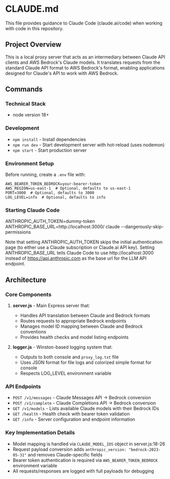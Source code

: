 # CLAUDE.md

This file provides guidance to Claude Code (claude.ai/code) when working with code in this repository.

## Project Overview

This is a local proxy server that acts as an intermediary between Claude API clients and AWS Bedrock's Claude models. It translates requests from the standard Claude API format to AWS Bedrock's format, enabling applications designed for Claude's API to work with AWS Bedrock.

## Commands

### Technical Stack
- node version 18+

### Development
- `npm install` - Install dependencies
- `npm run dev` - Start development server with hot-reload (uses nodemon)
- `npm start` - Start production server

### Environment Setup
Before running, create a `.env` file with:
```
AWS_BEARER_TOKEN_BEDROCK=your-bearer-token
AWS_REGION=us-east-1  # Optional, defaults to us-east-1
PORT=3000  # Optional, defaults to 3000
LOG_LEVEL=info  # Optional, defaults to info
```

### Starting Claude Code
ANTHROPIC_AUTH_TOKEN=dummy-token ANTHROPIC_BASE_URL=http://localhost:3000/ claude --dangerously-skip-permissions

Note that setting ANTHROPIC_AUTH_TOKEN skips the initial authentication page (to either use a Claude subscription or Claude.ai API key). Setting ANTHROPIC_BASE_URL tells Claude Code to use http://localhost:3000 instead of https://api.anthropic.com as the base url for the LLM API endpoint.

## Architecture

### Core Components

1. **server.js** - Main Express server that:
   - Handles API translation between Claude and Bedrock formats
   - Routes requests to appropriate Bedrock endpoints
   - Manages model ID mapping between Claude and Bedrock conventions
   - Provides health checks and model listing endpoints

2. **logger.js** - Winston-based logging system that:
   - Outputs to both console and `proxy_log.txt` file
   - Uses JSON format for file logs and colorized simple format for console
   - Respects LOG_LEVEL environment variable

### API Endpoints

- `POST /v1/messages` - Claude Messages API → Bedrock conversion
- `POST /v1/complete` - Claude Completions API → Bedrock conversion  
- `GET /v1/models` - Lists available Claude models with their Bedrock IDs
- `GET /health` - Health check with bearer token validation
- `GET /info` - Server configuration and endpoint information

### Key Implementation Details

- Model mapping is handled via `CLAUDE_MODEL_IDS` object in server.js:18-26
- Request payload conversion adds `anthropic_version: "bedrock-2023-05-31"` and removes Claude-specific fields
- Bearer token authentication is required via `AWS_BEARER_TOKEN_BEDROCK` environment variable
- All requests/responses are logged with full payloads for debugging